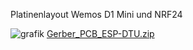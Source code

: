 Platinenlayout
Wemos D1 Mini und NRF24

![grafik](https://user-images.githubusercontent.com/61313720/173351824-e56725bc-054b-443a-b204-763d1035ccf0.png)
[Gerber_PCB_ESP-DTU.zip](https://github.com/Oliver-ger/ahoy/files/8899198/Gerber_PCB_ESP-DTU.zip)
